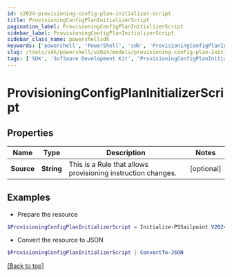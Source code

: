 ```yaml
---
id: v2024-provisioning-config-plan-initializer-script
title: ProvisioningConfigPlanInitializerScript
pagination_label: ProvisioningConfigPlanInitializerScript
sidebar_label: ProvisioningConfigPlanInitializerScript
sidebar_class_name: powershellsdk
keywords: ['powershell', 'PowerShell', 'sdk', 'ProvisioningConfigPlanInitializerScript', 'V2024ProvisioningConfigPlanInitializerScript'] 
slug: /tools/sdk/powershell/v2024/models/provisioning-config-plan-initializer-script
tags: ['SDK', 'Software Development Kit', 'ProvisioningConfigPlanInitializerScript', 'V2024ProvisioningConfigPlanInitializerScript']
---
```



# ProvisioningConfigPlanInitializerScript

## Properties

Name | Type | Description | Notes
------------ | ------------- | ------------- | -------------
**Source** | **String** | This is a Rule that allows provisioning instruction changes. | [optional] 

## Examples

- Prepare the resource
```powershell
$ProvisioningConfigPlanInitializerScript = Initialize-PSSailpoint.V2024ProvisioningConfigPlanInitializerScript  -Source &lt;?xml version&#x3D;&#39;1.0&#39; encoding&#x3D;&#39;UTF-8&#39;?&gt;\r\n&lt;!DOCTYPE Rule PUBLIC \&quot;sailpoint.dtd\&quot; \&quot;sailpoint.dtd\&quot;&gt;\r\n&lt;Rule name&#x3D;\&quot;Example Rule\&quot; type&#x3D;\&quot;BeforeProvisioning\&quot;&gt;\r\n  &lt;Description&gt;Before Provisioning Rule which changes disables and enables to a modify.&lt;/Description&gt;\r\n  &lt;Source&gt;&lt;![CDATA[\r\nimport sailpoint.object.*;\r\nimport sailpoint.object.ProvisioningPlan.AccountRequest;\r\nimport sailpoint.object.ProvisioningPlan.AccountRequest.Operation;\r\nimport sailpoint.object.ProvisioningPlan.AttributeRequest;\r\nimport sailpoint.object.ProvisioningPlan;\r\nimport sailpoint.object.ProvisioningPlan.Operation;\r\n\r\nfor ( AccountRequest accountRequest : plan.getAccountRequests() ) {\r\n  if ( accountRequest.getOp().equals( ProvisioningPlan.ObjectOperation.Disable ) ) {\r\n    accountRequest.setOp( ProvisioningPlan.ObjectOperation.Modify );\r\n  }\r\n  if ( accountRequest.getOp().equals( ProvisioningPlan.ObjectOperation.Enable ) ) {\r\n    accountRequest.setOp( ProvisioningPlan.ObjectOperation.Modify );\r\n  }\r\n}\r\n\r\n  ]]&gt;&lt;/Source&gt;

```

- Convert the resource to JSON
```powershell
$ProvisioningConfigPlanInitializerScript | ConvertTo-JSON
```


[[Back to top]](#) 

